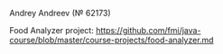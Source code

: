 Andrey Andreev (№ 62173)

Food Analyzer project: https://github.com/fmi/java-course/blob/master/course-projects/food-analyzer.md
